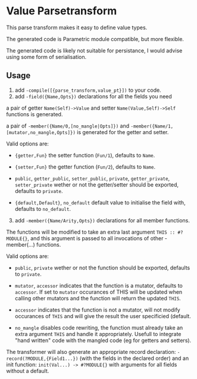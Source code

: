Value Parsetransform
====================

This parse transform makes it easy to define value types.

The generated code is Parametric module compatible, but more flexible.

The generated code is likely not suitable for persistance, I would advise using some form of serialisation.

Usage
-----
1. add `-compile([{parse_transform,value_pt}])` to your code.
2. add `-field({Name,Opts})` declarations for all the fields you need

  a pair of getter `Name(Self)->Value` and setter `Name(Value,Self)->Self` functions is generated.

  a pair of `-member({Name/0,[no_mangle|Opts]})` and `-member({Name/1,[mutator,no_mangle,Opts]})` is generated for the getter and setter.

  Valid options are:

  * `{getter,Fun}` the setter function (`Fun/1`), defaults to `Name`.

  * `{setter,Fun}` the getter function (`Fun/2`), defaults to `Name`.

  * `public`, `getter_public`, `setter_public`, `private`, `getter_private`, `setter_private` wether or not the getter/setter should be exported, defaults to `private`.
  
  * `{default,Default}`, `no_default` default value to initialise the field with, defaults to `no_default`.

3. add `-member({Name/Arity,Opts})` declarations for all member functions.
  
  The functions will be modified to take an extra last argument `THIS :: #?MODULE{}`, and this argument is passed to all invocations of other -member(...) functions.
  
  Valid options are:

  * `public`, `private` wether or not the function should be exported, defaults to `private`.

  * `mutator`, `accessor` indicates that the function is a mutator, defaults to `accessor`.
  If set to `mutator` occurances of THIS will be updated when calling other mutators and the function will return the updated `THIS`.

  * `accessor` indicates that the function is not a mutator, will not modify occurances of `THIS` and will give the result the user specificied (default.

  * `no_mangle` disables code rewriting, the function must already take an extra argument `THIS` and handle it appropriately. Usefull to integrate "hand written" code with the mangled code (eg for getters and setters).


The transformer will also generate an appropriate record declaration: `-record(?MODULE,{Field1...})` (with the fields in the declared order) and an init function: `init(Val...) -> #?MODULE{}` with arguments for all fields without a default.


     


